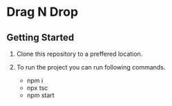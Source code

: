 # Drag N Drop 

## Getting Started 

1. Clone this repository to a preffered location.

2. To run the project you can run following commands.

    * npm i
    * npx tsc
    * npm start
